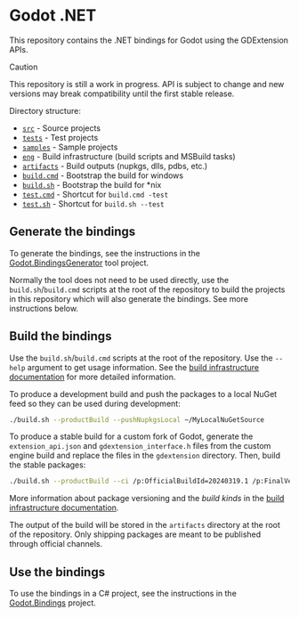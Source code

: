 # Godot .NET

This repository contains the .NET bindings for Godot using the GDExtension APIs.

> [!CAUTION]
> This repository is still a work in progress. API is subject to change and new versions may break compatibility until the first stable release.

Directory structure:

- [`src`](./src) - Source projects
- [`tests`](./tests) - Test projects
- [`samples`](./samples) - Sample projects
- [`eng`](./eng) - Build infrastructure (build scripts and MSBuild tasks)
- [`artifacts`](./artifacts) - Build outputs (nupkgs, dlls, pdbs, etc.)
- [`build.cmd`](./build.cmd) - Bootstrap the build for windows
- [`build.sh`](./build.sh) - Bootstrap the build for *nix
- [`test.cmd`](./test.cmd) - Shortcut for `build.cmd -test`
- [`test.sh`](./test.sh) - Shortcut for `build.sh --test`

## Generate the bindings

To generate the bindings, see the instructions in the [Godot.BindingsGenerator](src/Godot.BindingsGenerator) tool project.

Normally the tool does not need to be used directly, use the `build.sh`/`build.cmd` scripts at the root of the repository to build the projects in this repository which will also generate the bindings. See more instructions below.

## Build the bindings

Use the `build.sh`/`build.cmd` scripts at the root of the repository. Use the `--help` argument to get usage information. See the [build infrastructure documentation](eng/common) for more detailed information.

To produce a development build and push the packages to a local NuGet feed so they can be used during development:

```bash
./build.sh --productBuild --pushNupkgsLocal ~/MyLocalNuGetSource
```

To produce a stable build for a custom fork of Godot, generate the `extension_api.json` and `gdextension_interface.h` files from the custom engine build and replace the files in the `gdextension` directory. Then, build the stable packages:

```bash
./build.sh --productBuild --ci /p:OfficialBuildId=20240319.1 /p:FinalVersionKind=release
```

More information about package versioning and the _build kinds_ in the [build infrastructure documentation](eng/common).

The output of the build will be stored in the `artifacts` directory at the root of the repository. Only shipping packages are meant to be published through official channels.

## Use the bindings

To use the bindings in a C# project, see the instructions in the [Godot.Bindings](src/Godot.Bindings) project.
